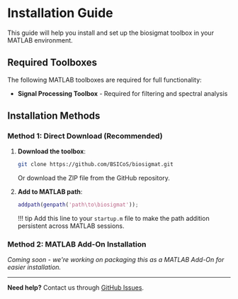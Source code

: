 # Installation Guide

This guide will help you install and set up the biosigmat toolbox in your MATLAB environment.

## Required Toolboxes
The following MATLAB toolboxes are required for full functionality:

- **Signal Processing Toolbox** - Required for filtering and spectral analysis

## Installation Methods

### Method 1: Direct Download (Recommended)

1. **Download the toolbox**:
   ```bash
   git clone https://github.com/BSICoS/biosigmat.git
   ```
   
   Or download the ZIP file from the GitHub repository.

2. **Add to MATLAB path**:
   ```matlab
   addpath(genpath('path\to\biosigmat'));
   ```

   !!! tip
      Add this line to your `startup.m` file to make the path addition persistent across MATLAB sessions.

### Method 2: MATLAB Add-On Installation

*Coming soon - we're working on packaging this as a MATLAB Add-On for easier installation.*

---

**Need help?** Contact us through [GitHub Issues](https://github.com/BSICoS/biosigmat/issues).
